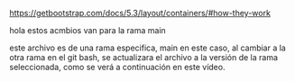 <div class="container">

<!-- Documentación container -->
https://getbootstrap.com/docs/5.3/layout/containers/#how-they-work

hola 
estos acmbios 
van para la rama main

este archivo es de una rama especifica, main en este caso, al cambiar a la otra rama en el git bash, se actualizara el archivo a la versión de la rama seleccionada, como se verá a continuación en este vídeo.

